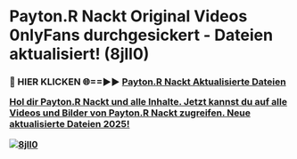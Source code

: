 # Payton.R Nackt Original Videos 0nlyFans durchgesickert - Dateien aktualisiert! (8jll0)

<h3>🔴 HIER KLICKEN 🌐==►► <a href="https://tinyurl.com/h6vf6nb8" rel="nofollow">Payton.R Nackt Aktualisierte Dateien

Hol dir Payton.R Nackt und alle Inhalte. Jetzt kannst du auf alle Videos und Bilder von Payton.R Nackt zugreifen. Neue aktualisierte Dateien 2025!

[![8jll0](https://i.imgur.com/sD4kR3V.gif)](https://tinyurl.com/h6vf6nb8)
